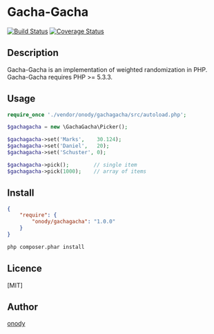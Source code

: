 Gacha-Gacha
====

[![Build Status](https://travis-ci.org/onody/gachagacha.svg?branch=master)](https://travis-ci.org/onody/gachagacha)
[![Coverage Status](https://coveralls.io/repos/onody/gachagacha/badge.svg)](https://coveralls.io/r/onody/gachagacha)

## Description

Gacha-Gacha is an implementation of weighted randomization in PHP.  
Gacha-Gacha requires PHP >= 5.3.3.

## Usage

```php
require_once './vendor/onody/gachagacha/src/autoload.php';

$gachagacha = new \GachaGacha\Picker();

$gachagacha->set('Marks',    30.124);
$gachagacha->set('Daniel',   20);
$gachagacha->set('Schuster', 0);

$gachagacha->pick();        // single item
$gachagacha->pick(1000);    // array of items
```

## Install

```json:composer.json
{   
    "require": {
        "onody/gachagacha": "1.0.0"
    }
}
```

```bash
php composer.phar install
```


## Licence

[MIT]

## Author

[onody](https://github.com/onody)